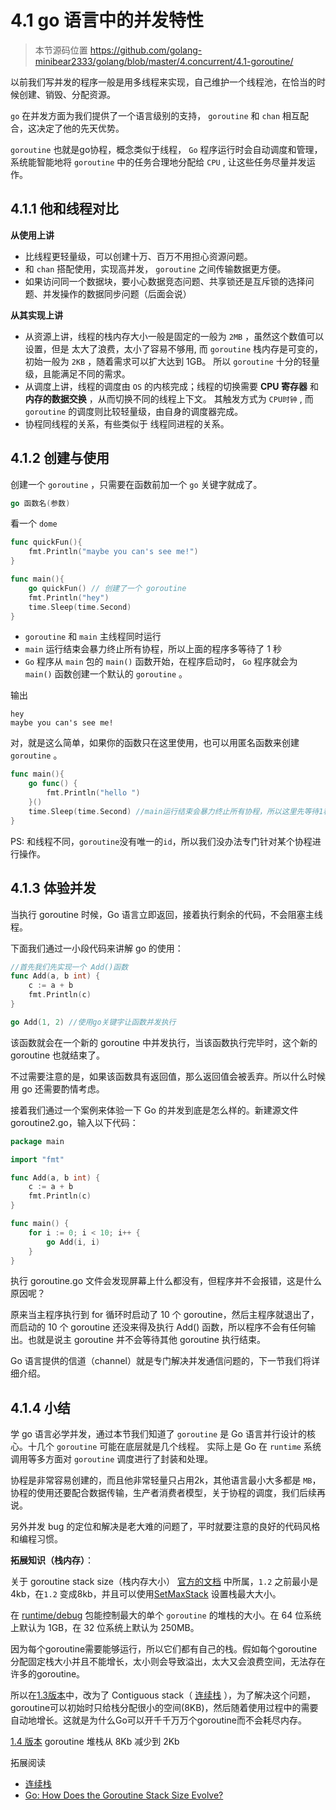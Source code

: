 # 4.1 go 语言中的并发特性

> 本节源码位置 https://github.com/golang-minibear2333/golang/blob/master/4.concurrent/4.1-goroutine/

以前我们写并发的程序一般是用多线程来实现，自己维护一个线程池，在恰当的时候创建、销毁、分配资源。

`go` 在并发方面为我们提供了一个语言级别的支持， `goroutine` 和 `chan` 相互配合，这决定了他的先天优势。

`goroutine` 也就是go协程，概念类似于线程， `Go` 程序运行时会自动调度和管理，系统能智能地将 `goroutine` 中的任务合理地分配给 `CPU` , 让这些任务尽量并发运作。

## 4.1.1 他和线程对比

**从使用上讲**

- 比线程更轻量级，可以创建十万、百万不用担心资源问题。
- 和 `chan` 搭配使用，实现高并发， `goroutine` 之间传输数据更方便。
- 如果访问同一个数据块，要小心数据竞态问题、共享锁还是互斥锁的选择问题、并发操作的数据同步问题（后面会说）

**从其实现上讲**

- 从资源上讲，线程的栈内存大小一般是固定的一般为 `2MB` ，虽然这个数值可以设置，但是 太大了浪费，太小了容易不够用, 而 `goroutine` 栈内存是可变的，初始一般为 `2KB` ，随着需求可以扩大达到 1GB。 所以 `goroutine` 十分的轻量级，且能满足不同的需求。
- 从调度上讲，线程的调度由 `OS` 的内核完成；线程的切换需要 **CPU 寄存器** 和 **内存的数据交换** ，从而切换不同的线程上下文。 其触发方式为 `CPU时钟` , 而 `goroutine` 的调度则比较轻量级，由自身的调度器完成。
- 协程同线程的关系，有些类似于 线程同进程的关系。

## 4.1.2 创建与使用

创建一个 `goroutine` ，只需要在函数前加一个 `go` 关键字就成了。

```Go
go 函数名(参数)
```

看一个 `dome`

```Go
func quickFun(){
	fmt.Println("maybe you can's see me!")
}

func main(){
	go quickFun() // 创建了一个 goroutine
	fmt.Println("hey")
	time.Sleep(time.Second)
}
```

- `goroutine` 和 `main` 主线程同时运行
- `main` 运行结束会暴力终止所有协程，所以上面的程序多等待了 1 秒
- `Go` 程序从 `main` 包的 `main()` 函数开始，在程序启动时， `Go` 程序就会为 `main()` 函数创建一个默认的 `goroutine` 。

输出

```
hey
maybe you can's see me!
```

对，就是这么简单，如果你的函数只在这里使用，也可以用匿名函数来创建 `goroutine` 。

```Go
func main(){
	go func() {
		fmt.Println("hello ")
	}()
	time.Sleep(time.Second) //main运行结束会暴力终止所有协程，所以这里先等待1秒
}
```

PS: 和线程不同，`goroutine`没有唯一的`id`，所以我们没办法专门针对某个协程进行操作。

## 4.1.3 体验并发

当执行 goroutine 时候，Go 语言立即返回，接着执行剩余的代码，不会阻塞主线程。

下面我们通过一小段代码来讲解 go 的使用：

```go
//首先我们先实现一个 Add()函数
func Add(a, b int) {
    c := a + b
    fmt.Println(c)
}

go Add(1, 2) //使用go关键字让函数并发执行
```

该函数就会在一个新的 goroutine 中并发执行，当该函数执行完毕时，这个新的 goroutine 也就结束了。

不过需要注意的是，如果该函数具有返回值，那么返回值会被丢弃。所以什么时候用 go 还需要酌情考虑。

接着我们通过一个案例来体验一下 Go 的并发到底是怎么样的。新建源文件 goroutine2.go，输入以下代码：

```go
package main

import "fmt"

func Add(a, b int) {
	c := a + b
	fmt.Println(c)
}

func main() {
	for i := 0; i < 10; i++ {
		go Add(i, i)
	}
}
```

执行 goroutine.go 文件会发现屏幕上什么都没有，但程序并不会报错，这是什么原因呢？

原来当主程序执行到 for 循环时启动了 10 个 goroutine，然后主程序就退出了，而启动的 10 个 goroutine 还没来得及执行
Add() 函数，所以程序不会有任何输出。也就是说主 goroutine 并不会等待其他 goroutine 执行结束。

Go 语言提供的信道（channel）就是专门解决并发通信问题的，下一节我们将详细介绍。

## 4.1.4 小结

学 go 语言必学并发，通过本节我们知道了 `goroutine` 是 Go 语言并行设计的核心。十几个 `goroutine` 可能在底层就是几个线程。 实际上是 Go 在 `runtime` 系统调用等多方面对 `goroutine` 调度进行了封装和处理。

协程是非常容易创建的，而且他非常轻量只占用2k，其他语言最小大多都是 `MB`，协程的使用还要配合数据传输，生产者消费者模型，关于协程的调度，我们后续再说。

另外并发 bug 的定位和解决是老大难的问题了，平时就要注意的良好的代码风格和编程习惯。

**拓展知识（栈内存）**：

关于 goroutine stack size（栈内存大小） [官方的文档](https://golang.org/doc/go1.2#stack_size) 中所属，`1.2` 之前最小是4kb，在`1.2` 变成8kb，并且可以使用[SetMaxStack](https://golang.org/pkg/runtime/debug/#SetMaxStack) 设置栈最大大小。

在 [runtime/debug](https://golang.org/pkg/runtime/debug) 包能控制最大的单个 `goroutine` 的堆栈的大小。在 64 位系统上默认为 1GB，在 32 位系统上默认为 250MB。

因为每个goroutine需要能够运行，所以它们都有自己的栈。假如每个goroutine分配固定栈大小并且不能增长，太小则会导致溢出，太大又会浪费空间，无法存在许多的goroutine。

所以在[1.3版本](https://golang.org/doc/go1.3#stacks)中，改为了 Contiguous stack（ [连续栈](https://docs.google.com/document/d/1wAaf1rYoM4S4gtnPh0zOlGzWtrZFQ5suE8qr2sD8uWQ/pub) ），为了解决这个问题，goroutine可以初始时只给栈分配很小的空间(8KB)，然后随着使用过程中的需要自动地增长。这就是为什么Go可以开千千万万个goroutine而不会耗尽内存。

[1.4 版本](https://golang.org/doc/go1.4#runtime) goroutine 堆栈从 8Kb 减少到 2Kb

拓展阅读 
* [连续栈](https://tiancaiamao.gitbooks.io/go-internals/content/zh/03.5.html)
* [Go: How Does the Goroutine Stack Size Evolve?](https://medium.com/a-journey-with-go/go-how-does-the-goroutine-stack-size-evolve-447fc02085e5)
